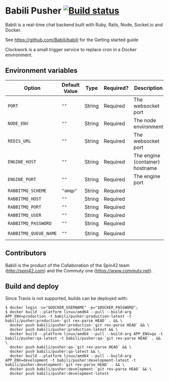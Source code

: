 # Babili Pusher <a href="https://travis-ci.org/Babili/pusher">![Build status](https://travis-ci.org/Babili/pusher.svg?branch=master)</a>


Babili is a real-time chat backend built with Ruby, Rails, Node, Socket.io and Docker.

See https://github.com/Babili/babili for the Getting started guide

Clockwork is a small trigger service to replace cron in a Docker environment.

## Environment variables

| Option | Default Value | Type | Required? | Description  | Example |
| ---- | ----- | ------ | ----- | ------ | ----- |
| `PORT` | `""`| String | Required | The websocket port | `"3000"` |
| `NODE_ENV` | `""`| String | Required | The node environment | `"development"` |
| `REDIS_URL` | `""`| String | Required | The websocket port | `"redis://redis/"` |
| `ENGINE_HOST` | `""`| String | Required | The engine (container) hostname | `"3000"` |
| `ENGINE_PORT` | `""`| String | Required | The engine port | `"3000"` |
| `RABBITMQ_SCHEME` | `"amqp"`| String | Required | | `"amqps"` |
| `RABBITMQ_HOST` | `""`| String | Required | | `"rabbitmq"` |
| `RABBITMQ_PORT` | `""`| String | Required | | `"5672"` |
| `RABBITMQ_USER` | `""`| String | Required | | `"root"` |
| `RABBITMQ_PASSWORD` | `""`| String | Required | | `"root"` |
| `RABBITMQ_QUEUE_NAME` | `""`| String | Required | | `"babili-event-pusher"` |

## Contributors

Babili is the product of the Collaboration of the Spin42 team (http://spin42.com) and the Commuty one (https://www.commuty.net).

## Build and deploy

Since Travis is not supported, builds can be deployed with:

```
$ docker login -u="$DOCKER_USERNAME" -p="$DOCKER_PASSWORD";
$ docker build --platform linux/amd64 --pull --build-arg APP_ENV=production -t babili/pusher:production-latest -t babili/pusher:production-`git rev-parse HEAD` . && \
  docker push babili/pusher:production-`git rev-parse HEAD` && \
  docker push babili/pusher:production-latest && \
  docker build --platform linux/amd64 --pull --build-arg APP_ENV=qa -t babili/pusher:qa-latest -t babili/pusher:qa-`git rev-parse HEAD` . && \
  docker push babili/pusher:qa-`git rev-parse HEAD` && \
  docker push babili/pusher:qa-latest && \
  docker build --platform linux/amd64 --pull --build-arg APP_ENV=development -t babili/pusher:development-latest -t babili/pusher:development-`git rev-parse HEAD` . && \
  docker push babili/pusher:development-`git rev-parse HEAD` && \
  docker push babili/pusher:development-latest
```